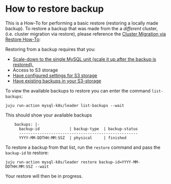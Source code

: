 # How to restore backup

This is a How-To for performing a basic restore (restoring a locally made backup).
To restore a backup that was made from the a *different* cluster, (i.e. cluster migration via restore), please reference the [Cluster Migration via Restore How-To](/t/charmed-mysql-k8s-how-to-migrate-cluster-via-restore/9661):

Restoring from a backup requires that you:
- [Scale-down to the single MySQL unit (scale it up after the backup is restored).](/t/charmed-mysql-k8s-how-to-manage-units/9659)
- Access to S3 storage
- [Have configured settings for S3 storage](/t/charmed-mysql-k8s-how-to-configure-s3/9651)
- [Have existing backups in your S3-storage](/t/charmed-mysql-k8s-how-to-create-and-list-backups/9653)

To view the available backups to restore you can enter the command `list-backups`:
```shell
juju run-action mysql-k8s/leader list-backups --wait
```

This should show your available backups
```shell
    backups: |-
      backup-id             | backup-type  | backup-status
      ----------------------------------------------------
      YYYY-MM-DDTHH:MM:SSZ  | physical     | finished
```

To restore a backup from that list, run the `restore` command and pass the `backup-id` to restore:
 ```shell
juju run-action mysql-k8s/leader restore backup-id=YYYY-MM-DDTHH:MM:SSZ --wait
```

Your restore will then be in progress.
